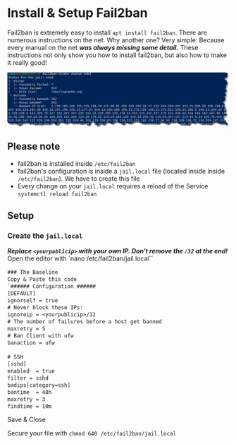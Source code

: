 # Install & Setup Fail2ban
Fail2ban is extremely easy to install ```apt install fail2ban```. There are numerous instructions on the net. Why another one? Very simple: Because every manual on the net ***was always missing some detail.*** These instructions not only show you how to install fail2ban, but also how to make it really good!

![GitHub Logo](/images/fail2ban.png)

## Please note
* fail2ban is installed inside `/etc/fail2ban`
* fail2ban's configuration is inside a `jail.local` file (located inside inside `/etc/fail2ban`). We have to create this file
* Every change on your `jail.local` requires a reload of the Service `systemctl reload fail2ban`

## Setup
### Create the `jail.local`
***Replace `<yourpublicip>` with your own IP. Don't remove the `/32` at the end!***
Open the editor with `nano /etc/fail2ban/jail.local``
```
### The Baseline
Copy & Paste this code
`###### Configuration ######
[DEFAULT]
ignorself = true
# Never block these IPs:
ignoreip = <yourpublicip>/32
# The number of failures before a host get banned
maxretry = 5
# Ban Client with ufw
banaction = ufw

# SSH
[sshd]
enabled  = true
filter = sshd
badips[category=ssh]
bantime  = 48h
maxretry = 3
findtime = 10m
```
Save & Close

Secure your file with `chmod 640 /etc/fail2ban/jail.local`
